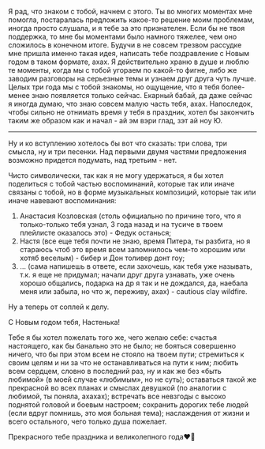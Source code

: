 Я рад, что знаком с тобой, начнем с этого.
Ты во многих моментах мне помогла, постаралась предложить какое-то решение моим проблемам, иногда просто слушала, и я тебе за это признателен.
Если бы не твоя поддержка, то мне бы моментами было намного тяжелее, чем оно сложилось в конечном итоге.
Будучи в не совсем трезвом рассудке мне пришла именно такая идея, написать тебе поздравление с Новым годом в таком формате, ахах.
Я действительно храню в душе и люблю те моменты, когда мы с тобой угораем по какой-то фигне, либо же заводим разговоры на серьезные темы и узнаем друг друга чуть лучше.
Целых три года мы с тобой знакомы, но ощущение, что я тебя более-менее знаю появляется только сейчас.
Екарный бабай, да даже сейчас я иногда думаю, что знаю совсем малую часть тебя, ахах.
Напоследок, чтобы сильно не отнимать время у тебя в праздник, хотел бы закончить таким же образом как и начал - ай эм вэри глад, зэт ай ноу Ю.
_________________________________________________________________________________________________________________________________________________________________________

Ну и ко вступлению хотелось бы вот что сказать: три слова, три смысла, ну и три песенки. Над первыми двумя частями предложения возможно придется подумать, над третьим - нет. 

Чисто символически, так как я не могу удержаться, я бы хотел поделиться с тобой частью воспоминаний, которые так или иначе связаны с тобой, но в форме музыкальных композиций, которые так или иначе навевают воспоминания:
 1. Анастасия Козловская (столь официально по причине того, что я только-только тебя узнал, 3 года назад и на тусиче в твоем плейлисте оказалось это) - Федук останься;
 2. Настя (все еще тебя почти не знаю, время Питера, ты разбита, но я стараюсь чтоб это время всем запомнилось чем-то хорошим или хотяб веселым) - бибер и Дон толивер донт гоу;
 3. … (сама напишешь в ответе, если захочешь, как тебя уже называть, т.к. я еще не придумал; начали друг друга узнавать, уже очень хорошо общались, подарка на др я так и не дождался, да, наебала меня или забыла, но что ж, переживу, ахах) - cautious clay wildfire.

Ну а теперь от соплей к делу. 

С Новым годом тебя, Настенька! 

Тебе я бы хотел пожелать того же, чего желаю себе: счастья настоящего, как бы банально это не было; не бояться совершенно ничего, что бы при этом всем не стояло на твоем пути; стремиться к своим целям и ни за что не останавливаться на пути к ним; любить всем сердцем, словно в последний раз, ну и как же без «быть любимой» (в моей случае «любимым», но не суть); оставаться такой же прекрасной во всех планах и смыслах девушкой (по аналогии с любимой, ты поняла, ахахах); встречать все невзгоды с высоко поднятой головой и боевым настроем; сохранить дорогих тебе людей (если вдруг помнишь, это моя больная тема); наслаждения от жизни и всего остального, чего только душа пожелает. 

Прекрасного тебе праздника и великолепного года❤️‍🔥
